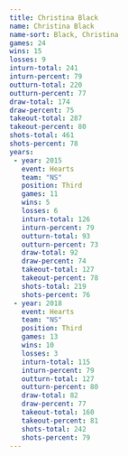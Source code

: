 ```yaml
---
title: Christina Black
name: Christina Black
name-sort: Black, Christina
games: 24
wins: 15
losses: 9
inturn-total: 241
inturn-percent: 79
outturn-total: 220
outturn-percent: 77
draw-total: 174
draw-percent: 75
takeout-total: 287
takeout-percent: 80
shots-total: 461
shots-percent: 78
years:
 - year: 2015
   event: Hearts
   team: "NS"
   position: Third
   games: 11
   wins: 5
   losses: 6
   inturn-total: 126
   inturn-percent: 79
   outturn-total: 93
   outturn-percent: 73
   draw-total: 92
   draw-percent: 74
   takeout-total: 127
   takeout-percent: 78
   shots-total: 219
   shots-percent: 76
 - year: 2018
   event: Hearts
   team: "NS"
   position: Third
   games: 13
   wins: 10
   losses: 3
   inturn-total: 115
   inturn-percent: 79
   outturn-total: 127
   outturn-percent: 80
   draw-total: 82
   draw-percent: 77
   takeout-total: 160
   takeout-percent: 81
   shots-total: 242
   shots-percent: 79
---
```

